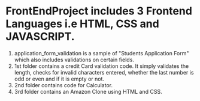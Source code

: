 # FrontEndProject includes 3 Frontend Languages i.e HTML, CSS and JAVASCRIPT. 
1) application_form_validation is a sample of "Students Application Form" which also includes validations on certain fields. 
2) 1st folder contains a credit Card validation code. It simply validates the length, checks for invalid characters entered, whether the last number is odd or even and if it is empty or not.  
3) 2nd folder contains code for Calculator. 
4) 3rd folder contains an Amazon Clone using HTML and CSS. 
